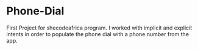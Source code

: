 # Phone-Dial
First Project for shecodeafrica program. I worked with implicit and explicit intents in order to populate the phone dial with a phone number from the app.
